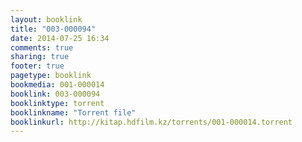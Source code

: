 ```yaml
---
layout: booklink
title: "003-000094"
date: 2014-07-25 16:34
comments: true
sharing: true
footer: true
pagetype: booklink 
bookmedia: 001-000014
booklink: 003-000094
booklinktype: torrent
booklinkname: "Torrent file"
booklinkurl: http://kitap.hdfilm.kz/torrents/001-000014.torrent
---
```

